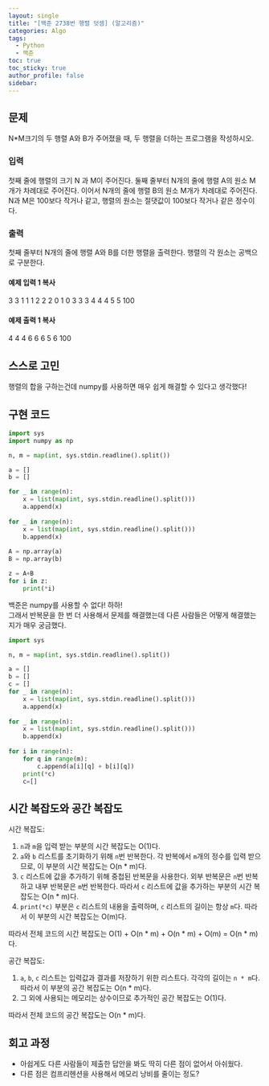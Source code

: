 ```yaml
---
layout: single
title: "[백준 2738번 행렬 덧셈] (알고리즘)"
categories: Algo
tags:
  - Python
  - 백준
toc: true
toc_sticky: true
author_profile: false
sidebar:
---
```


## 문제

N*M크기의 두 행렬 A와 B가 주어졌을 때, 두 행렬을 더하는 프로그램을 작성하시오.

### 입력

첫째 줄에 행렬의 크기 N 과 M이 주어진다. 둘째 줄부터 N개의 줄에 행렬 A의 원소 M개가 차례대로 주어진다. 이어서 N개의 줄에 행렬 B의 원소 M개가 차례대로 주어진다. N과 M은 100보다 작거나 같고, 행렬의 원소는 절댓값이 100보다 작거나 같은 정수이다.

### 출력

첫째 줄부터 N개의 줄에 행렬 A와 B를 더한 행렬을 출력한다. 행렬의 각 원소는 공백으로 구분한다.

#### 예제 입력 1 복사

3 3
1 1 1
2 2 2
0 1 0
3 3 3
4 4 4
5 5 100

#### 예제 출력 1 복사

4 4 4
6 6 6
5 6 100

## 스스로 고민

행렬의 합을 구하는건데 numpy를 사용하면 매우 쉽게 해결할 수 있다고 생각했다!

## 구현 코드

```python
import sys
import numpy as np

n, m = map(int, sys.stdin.readline().split())

a = []
b = []

for _ in range(n):
    x = list(map(int, sys.stdin.readline().split()))
    a.append(x)
    
for _ in range(n):
    x = list(map(int, sys.stdin.readline().split()))
    b.append(x)
    
A = np.array(a)
B = np.array(b)

z = A+B
for i in z:
    print(*i)
```

백준은 numpy를 사용할 수 없다! 하하!     
그래서 반복문을 한 번 더 사용해서 문제를 해결했는데 다른 사람들은 어떻게 해결했는지가 매우 궁금했다.     

```python
import sys

n, m = map(int, sys.stdin.readline().split())

a = []
b = []
c = []
for _ in range(n):
    x = list(map(int, sys.stdin.readline().split()))
    a.append(x)
    
for _ in range(n):
    x = list(map(int, sys.stdin.readline().split()))
    b.append(x)
    
for i in range(n):
    for q in range(m):
        c.append(a[i][q] + b[i][q])
    print(*c)
    c=[]
```
## 시간 복잡도와 공간 복잡도

시간 복잡도:

1. `n`과 `m`을 입력 받는 부분의 시간 복잡도는 O(1)다.
2. `a`와 `b` 리스트를 초기화하기 위해 `n`번 반복한다. 각 반복에서 `m`개의 정수를 입력 받으므로, 이 부분의 시간 복잡도는 O(n * m)다.
3. `c` 리스트에 값을 추가하기 위해 중첩된 반복문을 사용한다. 외부 반복문은 `n`번 반복하고 내부 반복문은 `m`번 반복한다. 따라서 `c` 리스트에 값을 추가하는 부분의 시간 복잡도는 O(n * m)다.
4. `print(*c)` 부분은 `c` 리스트의 내용을 출력하며, `c` 리스트의 길이는 항상 `m`다. 따라서 이 부분의 시간 복잡도는 O(m)다.

따라서 전체 코드의 시간 복잡도는 O(1) + O(n * m) + O(n * m) + O(m) = O(n * m)다.        

공간 복잡도:

1. `a`, `b`, `c` 리스트는 입력값과 결과를 저장하기 위한 리스트다. 각각의 길이는 `n * m`다. 따라서 이 부분의 공간 복잡도는 O(n * m)다.
2. 그 외에 사용되는 메모리는 상수이므로 추가적인 공간 복잡도는 O(1)다.

따라서 전체 코드의 공간 복잡도는 O(n * m)다.        

## 회고 과정

- 아쉽게도 다른 사람들이 제출한 답안을 봐도 딱히 다른 점이 없어서 아쉬웠다.
- 다른 점은 컴프리헨션을 사용해서 메모리 낭비를 줄이는 정도?